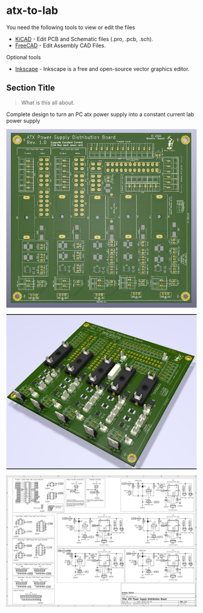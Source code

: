 # atx-to-lab

You need the following tools to view or edit the files
* [KiCAD](https://kicad.org) - Edit PCB and Schematic files (.pro, .pcb, .sch).
* [FreeCAD](https://freecadweb.org) - Edit Assembly CAD Files.

Optional tools
* [Inkscape](https://inkscape.org) - Inkscape is a free and open-source vector graphics editor.

## Section Title
> What is this all about.

Complete design to turn an PC atx power supply into a constant current lab power supply

![PCB_TOP_VIEW](./pcb/images/pcb_top_view_v1.0.png)

![PCB_SIDE_VIEW](./pcb/images/pcb_v1.0.png)

![Schematic](./pcb/images/schematic_v1.0.png)